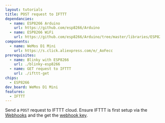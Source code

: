 ```yaml
---
layout: tutorials
title: POST request to IFTTT
dependancies:
  - name: ESP8266 Arduino
    url: https://github.com/esp8266/Arduino
  - name: ESP8266 WiFi
    url: https://github.com/esp8266/Arduino/tree/master/libraries/ESP8266WiFi
components:
  - name: WeMos D1 Mini
    url: https://s.click.aliexpress.com/e/_AoFecc
prerequisites:
  - name: Blinky with ESP8266
    url: ./blinky-esp8266
  - name: GET request to IFTTT
    url: ./ifttt-get
chips:
  - ESP8266
dev_board: WeMos D1 Mini
features:
  - IFTTT
---
```


Send a `POST` request to IFTTT cloud. Ensure IFTTT is first setup via the [Webhooks](https://ifttt.com/maker_webhooks) and the get the [webhook key](https://ifttt.com/services/maker_webhooks/settings).
